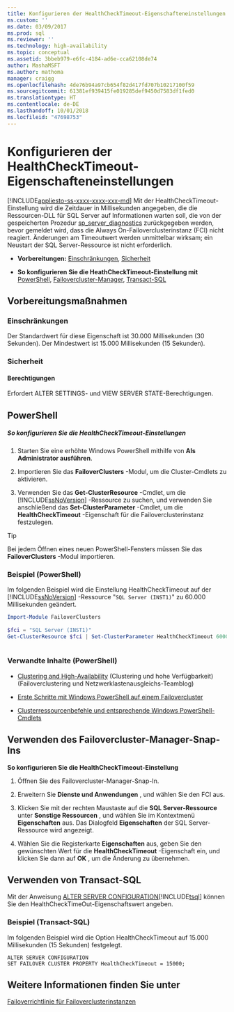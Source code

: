 ```yaml
---
title: Konfigurieren der HealthCheckTimeout-Eigenschafteneinstellungen | Microsoft-Dokumentation
ms.custom: ''
ms.date: 03/09/2017
ms.prod: sql
ms.reviewer: ''
ms.technology: high-availability
ms.topic: conceptual
ms.assetid: 3bbeb979-e6fc-4184-ad6e-cca62108de74
author: MashaMSFT
ms.author: mathoma
manager: craigg
ms.openlocfilehash: 4de76b94a97cb654f82d417fd707b10217100f59
ms.sourcegitcommit: 61381ef939415fe019285def9450d7583df1fed0
ms.translationtype: HT
ms.contentlocale: de-DE
ms.lasthandoff: 10/01/2018
ms.locfileid: "47698753"
---
```

# <a name="configure-healthchecktimeout-property-settings"></a>Konfigurieren der HealthCheckTimeout-Eigenschafteneinstellungen
[!INCLUDE[appliesto-ss-xxxx-xxxx-xxx-md](../../../includes/appliesto-ss-xxxx-xxxx-xxx-md.md)]
  Mit der HealthCheckTimeout-Einstellung wird die Zeitdauer in Millisekunden angegeben, die die Ressourcen-DLL für SQL Server auf Informationen warten soll, die von der gespeicherten Prozedur [sp_server_diagnostics](../../../relational-databases/system-stored-procedures/sp-server-diagnostics-transact-sql.md) zurückgegeben werden, bevor gemeldet wird, dass die Always On-Failoverclusterinstanz (FCI) nicht reagiert. Änderungen am Timeoutwert werden unmittelbar wirksam; ein Neustart der SQL Server-Ressource ist nicht erforderlich.  
  
-   **Vorbereitungen:**  [Einschränkungen](#Limits), [Sicherheit](#Security)  
  
-   **So konfigurieren Sie die HeathCheckTimeout-Einstellung mit**  [PowerShell](#PowerShellProcedure), [Failovercluster-Manager](#WSFC), [Transact-SQL](#TsqlProcedure)  
  
##  <a name="BeforeYouBegin"></a> Vorbereitungsmaßnahmen  
  
###  <a name="Limits"></a> Einschränkungen  
 Der Standardwert für diese Eigenschaft ist 30.000 Millisekunden (30 Sekunden). Der Mindestwert ist 15.000 Millisekunden (15 Sekunden).  
  
###  <a name="Security"></a> Sicherheit  
  
####  <a name="Permissions"></a> Berechtigungen  
 Erfordert ALTER SETTINGS- und VIEW SERVER STATE-Berechtigungen.  
  
##  <a name="PowerShellProcedure"></a> PowerShell  
  
##### <a name="to-configure-healthchecktimeout-settings"></a>So konfigurieren Sie die HealthCheckTimeout-Einstellungen  
  
1.  Starten Sie eine erhöhte Windows PowerShell mithilfe von **Als Administrator ausführen**.  
  
2.  Importieren Sie das **FailoverClusters** -Modul, um die Cluster-Cmdlets zu aktivieren.  
  
3.  Verwenden Sie das **Get-ClusterResource** -Cmdlet, um die [!INCLUDE[ssNoVersion](../../../includes/ssnoversion-md.md)] -Ressource zu suchen, und verwenden Sie anschließend das **Set-ClusterParameter** -Cmdlet, um die **HealthCheckTimeout** -Eigenschaft für die Failoverclusterinstanz festzulegen.  
  
> [!TIP]  
>  Bei jedem Öffnen eines neuen PowerShell-Fensters müssen Sie das **FailoverClusters** -Modul importieren.  
  
### <a name="example-powershell"></a>Beispiel (PowerShell)  
 Im folgenden Beispiel wird die Einstellung HealthCheckTimeout auf der [!INCLUDE[ssNoVersion](../../../includes/ssnoversion-md.md)] -Ressource "`SQL Server (INST1)`" zu 60.000 Millisekunden geändert.  
  
```powershell  
Import-Module FailoverClusters  
  
$fci = "SQL Server (INST1)"  
Get-ClusterResource $fci | Set-ClusterParameter HealthCheckTimeout 60000  
  
```  
  
### <a name="related-content-powershell"></a>Verwandte Inhalte (PowerShell)  
  
-   [Clustering and High-Availability](http://blogs.msdn.com/b/clustering/archive/2009/05/23/9636665.aspx) (Clustering und hohe Verfügbarkeit) (Failoverclustering und Netzwerklastenausgleichs-Teamblog)  
  
-   [Erste Schritte mit Windows PowerShell auf einem Failovercluster](http://technet.microsoft.com/library/ee619762\(WS.10\).aspx)  
  
-   [Clusterressourcenbefehle und entsprechende Windows PowerShell-Cmdlets](http://msdn.microsoft.com/library/ee619744.aspx#BKMK_resource)  
  
##  <a name="WSFC"></a> Verwenden des Failovercluster-Manager-Snap-Ins  
 **So konfigurieren Sie die HealthCheckTimeout-Einstellung**  
  
1.  Öffnen Sie des Failovercluster-Manager-Snap-In.  
  
2.  Erweitern Sie **Dienste und Anwendungen** , und wählen Sie den FCI aus.  
  
3.  Klicken Sie mit der rechten Maustaste auf die **SQL Server-Ressource** unter **Sonstige Ressourcen** , und wählen Sie im Kontextmenü **Eigenschaften** aus. Das Dialogfeld **Eigenschaften** der SQL Server-Ressource wird angezeigt.  
  
4.  Wählen Sie die Registerkarte **Eigenschaften** aus, geben Sie den gewünschten Wert für die **HealthCheckTimeout** -Eigenschaft ein, und klicken Sie dann auf **OK** , um die Änderung zu übernehmen.  
  
##  <a name="TsqlProcedure"></a> Verwenden von Transact-SQL  
 Mit der Anweisung [ALTER SERVER CONFIGURATION](../../../t-sql/statements/alter-server-configuration-transact-sql.md)[!INCLUDE[tsql](../../../includes/tsql-md.md)] können Sie den HealthCheckTimeOut-Eigenschaftswert angeben.  
  
###  <a name="TsqlExample"></a> Beispiel (Transact-SQL)  
 Im folgenden Beispiel wird die Option HealthCheckTimeout auf 15.000 Millisekunden (15 Sekunden) festgelegt.  
  
```  
ALTER SERVER CONFIGURATION   
SET FAILOVER CLUSTER PROPERTY HealthCheckTimeout = 15000;  
```  
  
## <a name="see-also"></a>Weitere Informationen finden Sie unter  
 [Failoverrichtlinie für Failoverclusterinstanzen](../../../sql-server/failover-clusters/windows/failover-policy-for-failover-cluster-instances.md)  
  
  
